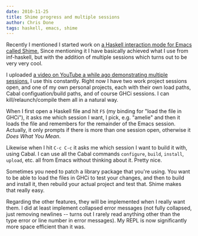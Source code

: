 ```yaml
---
date: 2010-11-25
title: Shime progress and multiple sessions
author: Chris Done
tags: haskell, emacs, shime
---
```


Recently I mentioned I started work on [a Haskell interaction mode for
Emacs called Shime.](http://chrisdone.com/posts/2010-10-14-shime-haskell-interaction-mode-for-emacs.html)
Since mentioning it I have basically achieved what I use from
inf-haskell, but with the addition of multiple sessions which turns
out to be very very cool.

I uploaded
[a video on YouTube a while ago demonstrating multiple sessions.](http://www.youtube.com/watch?v=Ly_T1hFGoXg)
I use this constantly. Right now I have two work project sessions
open, and one of my own personal projects, each with their own load
paths, Cabal configuation/build paths, and of course GHCi sessions. I
can kill/relaunch/compile them all in a natural way.

When I first open a Haskell file and hit `F5` (my binding for "load the
file in GHCi"), it asks me which session I want, I pick, e.g. "amelie"
and then it loads the file and remembers for the remainder of the
Emacs session. Actually, it only prompts if there is more than one
session open, otherwise it *Does What You Mean*.

Likewise when I hit `C-c C-c` it asks me which session I want to build
it with, using Cabal. I can use all the Cabal commands `configure`,
`build`, `install`, `upload`, etc. all from Emacs without thinking
about it. Pretty nice.

Sometimes you need to patch a library package that you're using. You
want to be able to load the files in GHCi to test your changes, and
then to build and install it, then rebuild your actual project and
test that. Shime makes that really easy.

Regarding the other features, they will be implemented when I really
want them. I did at least implement collapsed error messages (not
fully collapsed, just removing newlines -- turns out I rarely read
anything other than the type error or line number in error
messages). My REPL is now significantly more space efficient than it
was.

